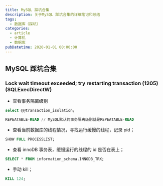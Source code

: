 ```yaml
---
title: MySQL 踩坑合集
description: 关于MySQL 踩坑合集的详细笔记和总结
tags:
  - 数据库（踩坑）
categories:
  - article
  - 计算机
  - 数据库
pubDatetime: 2020-01-01 00:00:00
---
```


## MySQL 踩坑合集

### Lock wait timeout exceeded; try restarting transaction (1205) (SQLExecDirectW)

- 查看事务隔离级别

```sql
select @@transaction_isolation;

REPEATABLE-READ // MySQL默认的事务隔离级别就是REPEATABLE-READ
```

- 查看当前数据库的线程情况，寻找运行缓慢的线程，记录 pid；

```sql
SHOW FULL PROCESSLIST;
```

- 查看 innoDB 事务表，缓慢运行的线程的 id 是否在表上；

```sql
SELECT * FROM information_schema.INNODB_TRX;
```

- 手动 kill；

```sql
KILL 124;
```
